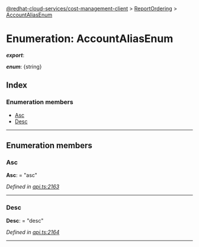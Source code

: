 [@redhat-cloud-services/cost-management-client](../README.md) > [ReportOrdering](../modules/reportordering.md) > [AccountAliasEnum](../enums/reportordering.accountaliasenum.md)

# Enumeration: AccountAliasEnum

*__export__*: 

*__enum__*: {string}

## Index

### Enumeration members

* [Asc](reportordering.accountaliasenum.md#asc)
* [Desc](reportordering.accountaliasenum.md#desc)

---

## Enumeration members

<a id="asc"></a>

###  Asc

**Asc**:  = "asc"

*Defined in [api.ts:2163](https://github.com/RedHatInsights/javascript-clients/blob/master/packages/cost-management/api.ts#L2163)*

___
<a id="desc"></a>

###  Desc

**Desc**:  = "desc"

*Defined in [api.ts:2164](https://github.com/RedHatInsights/javascript-clients/blob/master/packages/cost-management/api.ts#L2164)*

___

